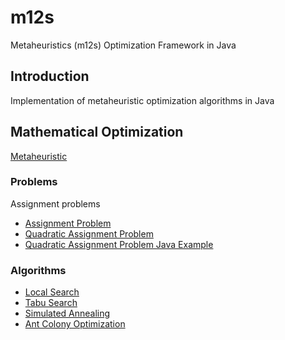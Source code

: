 # m12s

Metaheuristics (m12s) Optimization Framework in Java

## Introduction

Implementation of metaheuristic optimization algorithms in Java

## Mathematical Optimization

[Metaheuristic](https://en.wikipedia.org/wiki/Metaheuristic)

### Problems

Assignment problems

- [Assignment Problem](https://en.wikipedia.org/wiki/Assignment_problem)
- [Quadratic Assignment Problem](https://en.wikipedia.org/wiki/Quadratic_assignment_problem)
- [Quadratic Assignment Problem Java Example](https://www.geeksforgeeks.org/quadratic-assignment-problem-qap/)

### Algorithms

- [Local Search](https://en.wikipedia.org/wiki/Local_search_(optimization))
- [Tabu Search](https://en.wikipedia.org/wiki/Tabu_search)
- [Simulated Annealing](https://en.wikipedia.org/wiki/Simulated_annealing)
- [Ant Colony Optimization](https://en.wikipedia.org/wiki/Ant_colony_optimization_algorithms)
